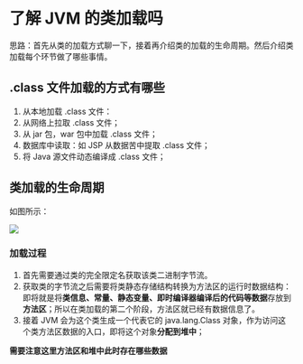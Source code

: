 # 了解 JVM 的类加载吗

思路：首先从类的加载方式聊一下，接着再介绍类的加载的生命周期。然后介绍类加载每个环节做了哪些事情。

## .class 文件加载的方式有哪些

1. 从本地加载 .class 文件：
2. 从网络上拉取 .class 文件；
3. 从 jar 包，war 包中加载 .class 文件；
4. 数据库中读取：如 JSP 从数据苦中提取 .class 文件；
5. 将 Java 源文件动态编译成 .class 文件；

## 类加载的生命周期

如图所示：

![](/Users/azh/Dev_AZH/Java_St/WorkUtil/utilsdemo/src/main/resources/JavaKnowledge_Rev/photo/1.类加载周期.png)

### 加载过程

1. 首先需要通过类的完全限定名获取该类二进制字节流。
2. 获取类的字节流之后需要将类静态存储结构转换为方法区的运行时数据结构：即将就是将**类信息、常量、静态变量、即时编译器编译后的代码等数据**存放到**方法区**；所以在类加载的第二个阶段，方法区就已经有数据信息了。
3. 接着 JVM 会为这个类生成一个代表它的 java.lang.Class 对象，作为访问这个类方法区数据的入口，即将这个对象**分配到堆中**；

**需要注意这里方法区和堆中此时存在哪些数据**

